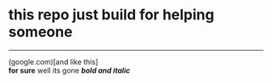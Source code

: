 # this repo just build for helping someone
---
(google.com)[and like this]
 <br>
<b>for sure</b>
well its gone
***bold and italic***
